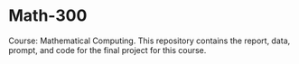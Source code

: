 # Math-300
Course: Mathematical Computing.
This repository contains the report, data, prompt, and code for the final project for this course.
